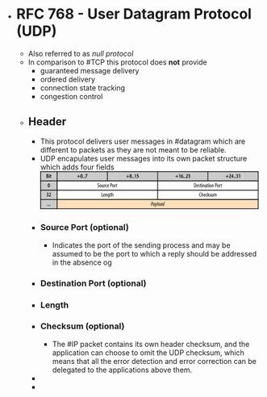 - # RFC 768 - User Datagram Protocol (UDP)
	- Also referred to as *null protocol*
	- In comparison to #TCP this protocol does **not** provide
		- guaranteed message delivery
		- ordered delivery
		- connection state tracking
		- congestion control
	- ## Header
		- This protocol delivers user messages in #datagram which are different to packets as they are not meant to be reliable.
		- UDP encapulates user messages into its own packet structure which adds four fields
		  ![udp-header.png](../assets/udp-header_1684163111100_0.png)
		- ### Source Port (optional)
			- Indicates the port of the sending process and may be assumed to be the port to which a reply should be addressed in the absence og
		- ### Destination Port (optional)
		- ### Length
		- ### Checksum (optional)
			- The #IP packet contains its own header checksum, and the application can choose to omit the UDP checksum, which means that all the error detection and error correction can be delegated to the applications above them.
		-
		-